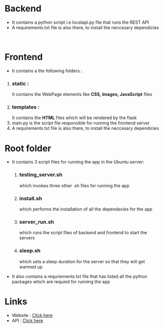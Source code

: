 <h1>Backend</h1>
<ul>
<li>It contains a python script i.e localapi.py file that runs the REST API</li>
<li>A requirements.txt file is also there, to install the neccesary dependicies</li>
</ul>

<br>

<h1>Frontend</h1>
<ul>

<li>It contains a the following folders :</li>

</ul>
<ol>
<li><h3>static :</h3>It contains the WebPage elements like <strong>CSS, </strong><strong>Images, </strong><strong>JavaScript</strong> files</li>
<li><h3>templates :</h3>It contains the <strong>HTML</strong> files which will be rendered by the flask </li>
<li>main.py is the script file responsible for running the frontend server</li>
<li>A requirements.txt file is also there, to install the neccesary dependicies</li>
</ol>


<h1>Root folder</h1>
<ul>
<li>It contains 3 script files for running the app in the Ubuntu server: </li>
<ol>
<li><h3>testing_server.sh</h3> which invokes three other .sh files for running the app</li>
<li><h3>install.sh</h3> which performs the installation of all the dependecies for the app</li>
<li><h3>server_run.sh</h3> which runs the script files of backend and frontend to start the servers</li>
<li><h3>sleep.sh</h3> which sets a sleep duration for the server so that they will get warmed up</li>
</ol>
</ul>
<ul>

<li> It also contains a requriements.txt file that has listed all the python packages which are requied for running the app</li>
</ul>

<h1>Links </h1>
<ul>
<li> Website : <a href="https://xmemers.herokuapp.com">Click here</a></li>
<li> API : <a href="https://xmemefetcher.herokuapp.com/memes"> Click here</li>
</ul>


